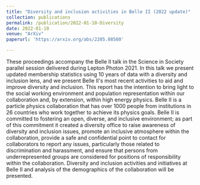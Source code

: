 ```yaml
---
title: "Diversity and inclusion activities in Belle II (2022 update)"
collection: publications
permalink: /publication/2022-01-10-Diversity
date: 2022-01-10
venue: "ArXiv"
paperurl: 'https://arxiv.org/abs/2205.08580'

---
```


These proceedings accompany the Belle II talk in the Science in Society parallel session delivered during Lepton Photon 2021. In this talk we present updated membership statistics using 10 years of data with a diversity and inclusion lens, and we present Belle II's most recent activities to aid and improve diversity and inclusion. This report has the intention to bring light to the social working environment and population representation within our collaboration and, by extension, within high energy physics.
Belle II is a particle physics collaboration that has over 1000 people from institutions in 26 countries who work together to achieve its physics goals. Belle II is committed to fostering an open, diverse, and inclusive environment; as part of this commitment it created a diversity office to raise awareness of diversity and inclusion issues, promote an inclusive atmosphere within the collaboration, provide a safe and confidential point to contact for collaborators to report any issues, particularly those related to discrimination and harassment, and ensure that persons from underrepresented groups are considered for positions of responsibility within the collaboration. Diversity and inclusion activities and initiatives at Belle II and analysis of the demographics of the collaboration will be presented. 